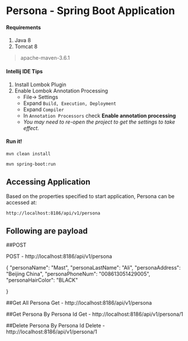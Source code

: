 Persona - Spring Boot Application
====================================


#### Requirements
1. Java 8
2. Tomcat 8

> apache-maven-3.6.1


#### Intellij IDE Tips
1. Install Lombok Plugin
2. Enable Lombok Annotation Processing
    - File-> Settings
    - Expand `Build, Execution, Deployment`
    - Expand `Compiler`
    - In `Annotation Processors` check **Enable annotation processing**
    - _You may need to re-open the project to get the settings to take effect_.

#### Run it!
```
mvn clean install
```
```
mvn spring-boot:run
```

## Accessing Application
Based on the properties specified to start application, Persona can be accessed at:
```
http://localhost:8186/api/v1/persona
```

## Following are payload

##POST

POST - http://localhost:8186/api/v1/persona

{
    "personaName": "Mast",
    "personaLastName": "Ali",
    "personaAddress": "Beijing China",
    "personaPhoneNum": "008613051429005",
    "personaHairColor": "BLACK"
   
}

##Get All Persona
Get -  http://localhost:8186/api/v1/persona 

##Get Persona By Persona Id
Get - http://localhost:8186/api/v1/persona/1

##Delete Persona By Persona Id
Delete - http://localhost:8186/api/v1/persona/1